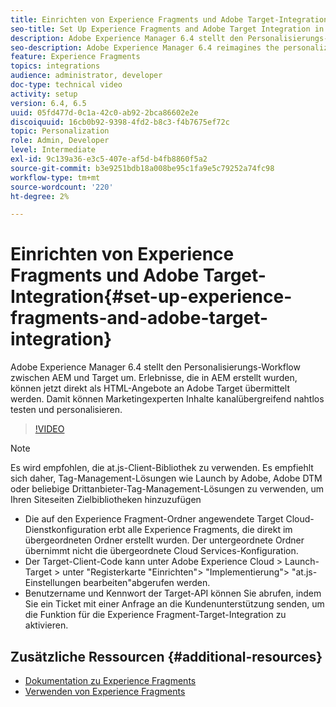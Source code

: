 ```yaml
---
title: Einrichten von Experience Fragments und Adobe Target-Integration in AEM
seo-title: Set Up Experience Fragments and Adobe Target Integration in AEM
description: Adobe Experience Manager 6.4 stellt den Personalisierungs-Workflow zwischen AEM und Target um. Erlebnisse, die in AEM erstellt wurden, können jetzt direkt als HTML-Angebote an Adobe Target übermittelt werden. Damit können Marketingexperten Inhalte kanalübergreifend nahtlos testen und personalisieren.
seo-description: Adobe Experience Manager 6.4 reimagines the personalization workflow between AEM and Target. Experiences created within AEM can now be delivered directly to Adobe Target as HTML Offers. It allows Marketers to seamlessly test and personalize content across different channels.
feature: Experience Fragments
topics: integrations
audience: administrator, developer
doc-type: technical video
activity: setup
version: 6.4, 6.5
uuid: 05fd477d-0c1a-42c0-ab92-2bca86602e2e
discoiquuid: 16cb0b92-9398-4fd2-b8c3-f4b7675ef72c
topic: Personalization
role: Admin, Developer
level: Intermediate
exl-id: 9c139a36-e3c5-407e-af5d-b4fb8860f5a2
source-git-commit: b3e9251bdb18a008be95c1fa9e5c79252a74fc98
workflow-type: tm+mt
source-wordcount: '220'
ht-degree: 2%

---
```


# Einrichten von Experience Fragments und Adobe Target-Integration{#set-up-experience-fragments-and-adobe-target-integration}

Adobe Experience Manager 6.4 stellt den Personalisierungs-Workflow zwischen AEM und Target um. Erlebnisse, die in AEM erstellt wurden, können jetzt direkt als HTML-Angebote an Adobe Target übermittelt werden. Damit können Marketingexperten Inhalte kanalübergreifend nahtlos testen und personalisieren.

>[!VIDEO](https://video.tv.adobe.com/v/22380?quality=12&learn=on)

>[!NOTE]
>
>Es wird empfohlen, die at.js-Client-Bibliothek zu verwenden. Es empfiehlt sich daher, Tag-Management-Lösungen wie Launch by Adobe, Adobe DTM oder beliebige Drittanbieter-Tag-Management-Lösungen zu verwenden, um Ihren Siteseiten Zielbibliotheken hinzuzufügen

* Die auf den Experience Fragment-Ordner angewendete Target Cloud-Dienstkonfiguration erbt alle Experience Fragments, die direkt im übergeordneten Ordner erstellt wurden. Der untergeordnete Ordner übernimmt nicht die übergeordnete Cloud Services-Konfiguration.
* Der Target-Client-Code kann unter Adobe Experience Cloud > Launch-Target > unter &quot;Registerkarte &quot;Einrichten&quot;> &quot;Implementierung&quot;> &quot;at.js-Einstellungen bearbeiten&quot;abgerufen werden.
* Benutzername und Kennwort der Target-API können Sie abrufen, indem Sie ein Ticket mit einer Anfrage an die Kundenunterstützung senden, um die Funktion für die Experience Fragment-Target-Integration zu aktivieren.

## Zusätzliche Ressourcen {#additional-resources}

* [Dokumentation zu Experience Fragments](https://helpx.adobe.com/experience-manager/6-5/sites/authoring/using/experience-fragments.html)
* [Verwenden von Experience Fragments](/help/sites/experience-fragments/experience-fragments-feature-video-use.md)
